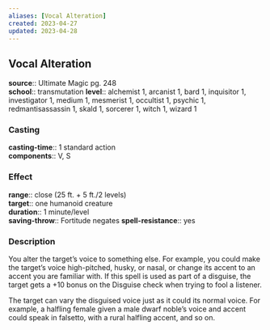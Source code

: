 ```yaml
---
aliases: [Vocal Alteration]
created: 2023-04-27
updated: 2023-04-28
---
```


## Vocal Alteration

**source**:: Ultimate Magic pg. 248  
**school**:: transmutation
**level**:: alchemist 1, arcanist 1, bard 1, inquisitor 1, investigator 1, medium 1, mesmerist 1, occultist 1, psychic 1, redmantisassassin 1, skald 1, sorcerer 1, witch 1, wizard 1

### Casting

**casting-time**:: 1 standard action  
**components**:: V, S

### Effect

**range**:: close (25 ft. + 5 ft./2 levels)  
**target**:: one humanoid creature  
**duration**:: 1 minute/level  
**saving-throw**:: Fortitude negates
**spell-resistance**:: yes

### Description

You alter the target’s voice to something else. For example, you could make the target’s voice high-pitched, husky, or nasal, or change its accent to an accent you are familiar with. If this spell is used as part of a disguise, the target gets a +10 bonus on the Disguise check when trying to fool a listener.  
  
The target can vary the disguised voice just as it could its normal voice. For example, a halfling female given a male dwarf noble’s voice and accent could speak in falsetto, with a rural halfling accent, and so on.
